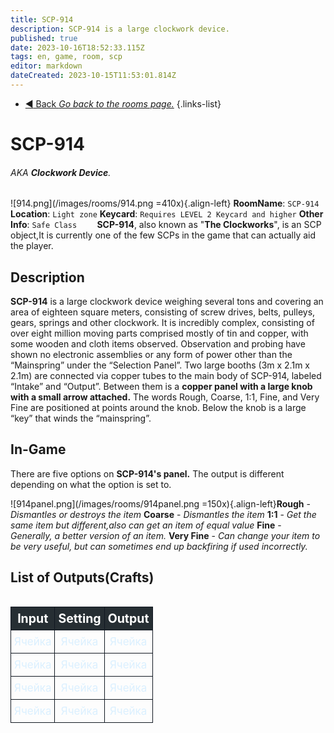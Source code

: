 ```yaml
---
title: SCP-914
description: SCP-914 is a large clockwork device.
published: true
date: 2023-10-16T18:52:33.115Z
tags: en, game, room, scp
editor: markdown
dateCreated: 2023-10-15T11:53:01.814Z
---
```


- [:arrow_backward: Back *Go back to the rooms page.*](/en/game/rooms)
{.links-list}
# SCP-914
###### AKA **Clockwork Device**.
![914.png](/images/rooms/914.png =410x){.align-left} **RoomName**: `SCP-914`
**Location**: `Light zone`
**Keycard**: `Requires LEVEL 2 Keycard and higher`
**Other Info**: `Safe Class`
⠀
⠀
**SCP-914**, also known as "**The Clockworks**", is an SCP object,It is currently one of the few SCPs in the game that can actually aid the player.
## Description
**SCP-914** is a large clockwork device weighing several tons and covering an area of eighteen square meters, consisting of screw drives, belts, pulleys, gears, springs and other clockwork. It is incredibly complex, consisting of over eight million moving parts comprised mostly of tin and copper, with some wooden and cloth items observed. Observation and probing have shown no electronic assemblies or any form of power other than the “Mainspring” under the “Selection Panel”. Two large booths (3m x 2.1m x 2.1m) are connected via copper tubes to the main body of SCP-914, labeled “Intake” and “Output”. Between them is a **copper panel with a large knob with a small arrow attached.** The words Rough, Coarse, 1:1, Fine, and Very Fine are positioned at points around the knob. Below the knob is a large “key” that winds the “mainspring”.
## In-Game
There are five options on **SCP-914's panel.** The output is different depending on what the option is set to.

![914panel.png](/images/rooms/914panel.png =150x){.align-left}**Rough** - *Dismantles or destroys the item*
**Coarse** - *Dismantles the item*
**1:1** - *Get the same item but different,also can get an item of equal value*
**Fine** - *Generally, a better version of an item.*
**Very Fine** - *Can change your item to be very useful, but can sometimes end up backfiring if used incorrectly.*
## List of Outputs(Crafts)
<style>
	table.iksweb{text-decoration: none;border-collapse:collapse;width:100%;text-align:center;}
	table.iksweb th{font-weight:5009;font-size:19.5px; color:#ffffff;background-color:#262e33;}
	table.iksweb td{font-size:17px;color:#dbf0ff;}
	table.iksweb td,table.iksweb th{white-space:pre-wrap;padding:10px 5px;line-height:16px;vertical-align: middle;border: 1px solid #111821;}	table.iksweb tr:hover{background-color:#e8e8e8}
	table.iksweb tr:hover td{color:#2b2b2b;cursor:default;}
  .mobile-table{width: 100%; max-width: 100%; overflow-x: auto;}
</style>
<div class="mobile-table">
<table class="iksweb">
<thead>
<tr>
	<th>Input</th>
	<th>Setting</th>
  <th>Output</th>
</tr>
</thead>
<tbody>
<tr>
	<td>Ячейка</td>
	<td>Ячейка</td>
	<td>Ячейка</td>
</tr>
<tr>
	<td>Ячейка</td>
	<td>Ячейка</td>
	<td>Ячейка</td>
</tr>
<tr>
	<td>Ячейка</td>
	<td>Ячейка</td>
	<td>Ячейка</td>
</tr>
<tr>
	<td>Ячейка</td>
	<td>Ячейка</td>
	<td>Ячейка</td>
</tr>
</tbody>
</table>
</div>


